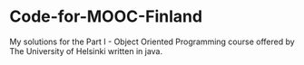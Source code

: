# Code-for-MOOC-Finland
My solutions for the Part I - Object Oriented Programming course offered by The University of Helsinki written in java.



